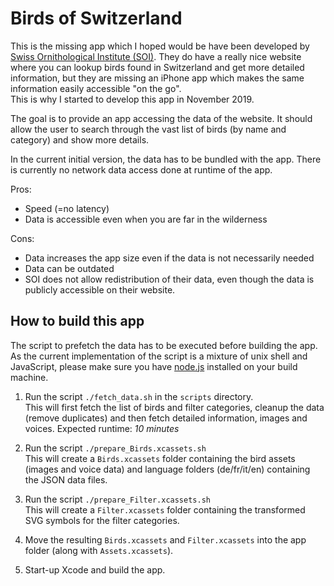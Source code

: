 #  Birds of Switzerland

This is the missing app which I hoped would be have been developed by [Swiss Ornithological Institute (SOI)](https://vogelwarte.ch). They do have a really nice website where you can lookup birds found in Switzerland and get more detailed information, but they are missing an iPhone app which makes the same information easily accessible "on the go".  
This is why I started to develop this app in November 2019.

The goal is to provide an app accessing the data of the website. It should allow the user to search through the vast list of birds (by name and category) and show more details.

In the current initial version, the data has to be bundled with the app. There is currently no network data access done at runtime of the app.

Pros:
 + Speed (=no latency)
 + Data is accessible even when you are far in the wilderness

Cons:
 - Data increases the app size even if the data is not necessarily needed
 - Data can be outdated
 - SOI does not allow redistribution of their data, even though the data is publicly accessible on their website.


## How to build this app

The script to prefetch the data has to be executed before building the app. As the current implementation of the script is a mixture of unix shell and JavaScript, please make sure you have [node.js](https://nodejs.org) installed on your build machine.

1. Run the script `./fetch_data.sh` in the `scripts` directory.  
  This will first fetch the list of birds and filter categories, cleanup the data (remove duplicates) and then fetch detailed information, images and voices. Expected runtime: *10 minutes*

2. Run the script `./prepare_Birds.xcassets.sh`  
  This will create a `Birds.xcassets` folder containing the bird assets (images and voice data) and language folders (de/fr/it/en) containing the JSON data files.

3. Run the script `./prepare_Filter.xcassets.sh`  
  This will create a `Filter.xcassets` folder containing the transformed SVG symbols for the filter categories.

4. Move the resulting `Birds.xcassets` and `Filter.xcassets` into the app folder (along with `Assets.xcassets`).

5. Start-up Xcode and build the app.